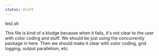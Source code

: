 ```yaml
---
status: draft
---
```


test.sh

This file is kind of a kludge because when it fails, it's not clear to the user with color coding and stuff. We should be just using the concurrently package in here. Then we should make it clear with color coding, grid logging, output parallelism, etc.
